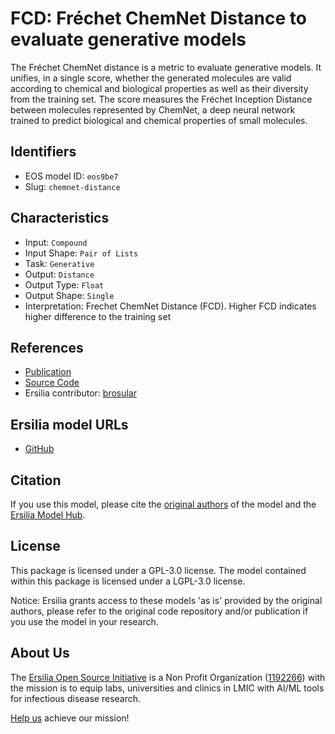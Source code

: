 # FCD: Fréchet ChemNet Distance to evaluate generative models

The Fréchet ChemNet distance is a metric to evaluate generative models. It unifies, in a single score, whether the generated molecules are valid according to chemical and biological properties as well as their diversity from the training set. The score measures the Fréchet Inception Distance between molecules represented by ChemNet, a deep neural network trained to predict biological and chemical properties of small molecules. 

## Identifiers

* EOS model ID: `eos9be7`
* Slug: `chemnet-distance`

## Characteristics

* Input: `Compound`
* Input Shape: `Pair of Lists`
* Task: `Generative`
* Output: `Distance`
* Output Type: `Float`
* Output Shape: `Single`
* Interpretation: Frechet ChemNet Distance (FCD). Higher FCD indicates higher difference to the training set

## References

* [Publication](https://pubs.acs.org/doi/10.1021/acs.jcim.8b00234)
* [Source Code](https://github.com/bioinf-jku/FCD)
* Ersilia contributor: [brosular](https://github.com/brosular)

## Ersilia model URLs
* [GitHub](https://github.com/ersilia-os/eos9be7)

## Citation

If you use this model, please cite the [original authors](https://pubs.acs.org/doi/10.1021/acs.jcim.8b00234) of the model and the [Ersilia Model Hub](https://github.com/ersilia-os/ersilia/blob/master/CITATION.cff).

## License

This package is licensed under a GPL-3.0 license. The model contained within this package is licensed under a LGPL-3.0 license.

Notice: Ersilia grants access to these models 'as is' provided by the original authors, please refer to the original code repository and/or publication if you use the model in your research.

## About Us

The [Ersilia Open Source Initiative](https://ersilia.io) is a Non Profit Organization ([1192266](https://register-of-charities.charitycommission.gov.uk/charity-search/-/charity-details/5170657/full-print)) with the mission is to equip labs, universities and clinics in LMIC with AI/ML tools for infectious disease research.

[Help us](https://www.ersilia.io/donate) achieve our mission!